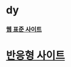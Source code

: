 # dy

<a href="https://veritedy.github.io/dy/html/">

<h3>웹 표준 사이트</h3>
<a href="https://veritedy.github.io/dy/html/webstandard/index.html">

<h1>반응형 사이트</h1>
<a href="https://veritedy.github.io/dy/html/responsive/index.html">
